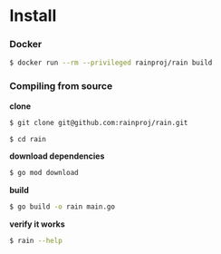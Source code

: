 # Install

### Docker

```sh
$ docker run --rm --privileged rainproj/rain build
```

### Compiling from source

**clone**

```sh
$ git clone git@github.com:rainproj/rain.git

$ cd rain
```

**download dependencies**

```sh
$ go mod download
```

**build**

```sh
$ go build -o rain main.go
```

**verify it works**

```sh
$ rain --help
```
